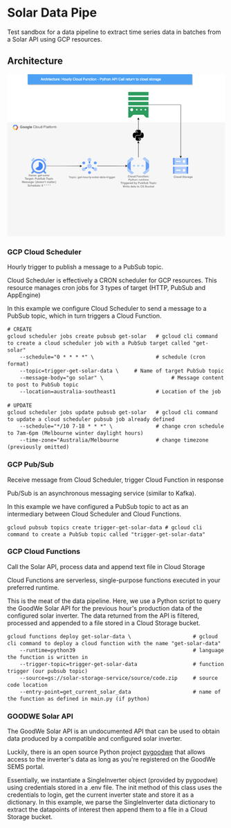 # Solar Data Pipe 
Test sandbox for a data pipeline to extract time series data in batches from a Solar API using GCP resources.

## Architecture
![GCP Architecture Flowchart](design/architecture.drawio.png)

### GCP Cloud Scheduler
Hourly trigger to publish a message to a PubSub topic.

Cloud Scheduler is effectively a CRON scheduler for GCP resources. This resource manages cron jobs for 3 types of target (HTTP, PubSub and AppEngine)

In this example we configure Cloud Scheduler to send a message to a PubSub topic, which in turn triggers a Cloud Function.
~~~
# CREATE
gcloud scheduler jobs create pubsub get-solar   # gcloud cli command to create a cloud scheduler job with a PubSub target called "get-solar"
    --schedule="0 * * * *" \                    # schedule (cron format)
    --topic=trigger-get-solar-data \     # Name of target PubSub topic 
    --message-body="go solar" \                      # Message content to post to PubSub topic
    --location=australia-southeast1             # Location of the job

# UPDATE                                        
gcloud scheduler jobs update pubsub get-solar   # gcloud cli command to update a cloud scheduler pubsub job already defined
    --schedule="*/10 7-18 * * *" \              # change cron schedule to 7am-6pm (Melbourne winter daylight hours)
    --time-zone="Australia/Melbourne            # change timezone (previously omitted)
~~~
### GCP Pub/Sub
Receive message from Cloud Scheduler, trigger Cloud Function in response

Pub/Sub is an asynchronous messaging service (similar to Kafka). 

In this example we have configured a PubSub topic to act as an intermediary between Cloud Scheduler and Cloud Functions.
~~~
gcloud pubsub topics create trigger-get-solar-data # gcloud cli command to create a PubSub topic called "trigger-get-solar-data"
~~~

### GCP Cloud Functions
Call the Solar API, process data and append text file in Cloud Storage

Cloud Functions are serverless, single-purpose functions executed in your preferred runtime.

This is the meat of the data pipeline. Here, we use a Python script to query the GoodWe Solar API for the previous hour's production data of the configured solar inverter.
The data returned from the API is filtered, processed and appended to a file stored in a Cloud Storage bucket.
~~~
gcloud functions deploy get-solar-data \                    # gcloud cli command to deploy a cloud function with the name "get-solar-data"
    --runtime=python39                                      # language the function is written in 
    --trigger-topic=trigger-get-solar-data                  # function trigger (our pubsub topic)
    --source=gs://solar-storage-service/source/code.zip     # source code location
    --entry-point=get_current_solar_data                    # name of the function as defined in main.py (if python)
~~~

### GOODWE Solar API
The GoodWe Solar API is an undocumented API that can be used to obtain data produced by a compatible and configured solar inverter.

Luckily, there is an open source Python project [pygoodwe](github.com/yaleman/pygoodwe) that allows access to the inverter's data as long as you're registered on the GoodWe SEMS portal.

Essentially, we instantiate a SingleInverter object (provided by pygoodwe) using credentials stored in a .env file. The init method of this class uses the credentials to login, get the current inverter state and store it as a dictionary.
In this example, we parse the SingleInverter data dictionary to extract the datapoints of interest then append them to a file in a Cloud Storage bucket.

